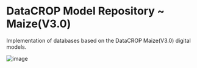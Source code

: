 # DataCROP Model Repository ~ Maize(V3.0)
Implementation of databases based on the DataCROP Maize(V3.0) digital models. 

![image](https://img.freepik.com/premium-vector/cute-red-panda-construction-worker-cartoon_471222-1406.jpg?w=500)

